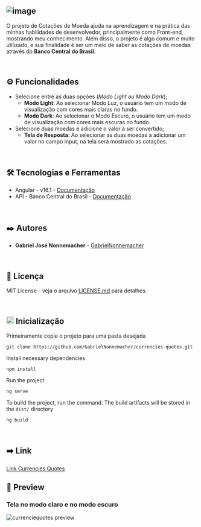 ![image](https://github.com/GabrielNonnemacher/currencies-quotes/assets/87139289/662b3ad4-2c51-4c6b-8b3b-5791c3e20e1d)
-----

O projeto de Cotações de Moeda ajuda na aprendizagem e na prática das minhas habilidades de desenvolvedor, principalmente como Front-end, mostrando meu conhecimento. Além disso, o projeto é algo comum e muito utilizado, e sua finalidade é ser um meio de saber as cotações de moedas através do **Banco Central do Brasil**.

<br/>

## ⚙️ Funcionalidades

* Selecione entre as duas opções (*Modo Light ou Modo Dark*);
  * **Modo Light**: Ao selecionar Modo Luz, o usuário tem um modo de visualização com cores mais claras no fundo.
  * **Modo Dark**: Ao selecionar o Modo Escuro, o usuário tem um modo de visualização com cores mais escuras no fundo.
* Selecione duas moedas e adicione o valor à ser convertido;
  * **Tela de Resposta**: Ao selecionar as duas moedas a adicionar um valor no campo input, na tela será mostrado as cotações.

<br/>

## 🛠️ Tecnologias e Ferramentas

* Angular - v16.1 - [Documentação](https://angular.io)
* API - Banco Central do Brasil - [Documentação](https://www.bcb.gov.br)
  
<br/>

## ✒️ Autores

* **Gabriel José Nonnemacher** - [GabrielNonnemacher](https://github.com/GabrielNonnemacher)

<br/>

## 📄 Licença

MIT License - veja o arquivo [LICENSE.md](https://github.com/GabrielNonnemacher/currencies-quotes/blob/master/LICENSE.md) para detalhes.

<br/>

## <img height="20px" src="https://cdn-icons-png.flaticon.com/512/352/352163.png"> Inicialização

Primeiramente copie o projeto para uma pasta desejada
```
git clone https://github.com/GabrielNonnemacher/currencies-quotes.git
```
Install necessary dependencies
```
npm install
```
Run the project
```
ng serve
```
To build the project, run the command. The build artifacts will be stored in the `dist/` directory
```
ng build
```

<br/>

## ➡️ Link
<a href="https://gabriel-nonnemacher-currencies-quotes.vercel.app" target="_blank" rel="noopener noreferrer">Link Currencies Quotes<a/>
<br/>

## 👀 Preview
### Tela no modo claro e no modo escuro
![currenciequotes preview](https://github.com/GabrielNonnemacher/currencies-quotes/assets/87139289/affed2f3-bf21-49c1-84b8-2503497066f2)


